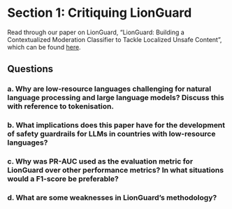 # Section 1: Critiquing LionGuard

Read through our paper on LionGuard, “LionGuard: Building a Contextualized Moderation Classifier to Tackle Localized Unsafe Content”, which can be found [here](https://arxiv.org/abs/2407.10995).

## Questions

### a. Why are low-resource languages challenging for natural language processing and large language models? Discuss this with reference to tokenisation.

### b. What implications does this paper have for the development of safety guardrails for LLMs in countries with low-resource languages?

### c. Why was PR-AUC used as the evaluation metric for LionGuard over other performance metrics? In what situations would a F1-score be preferable?

### d. What are some weaknesses in LionGuard’s methodology?
